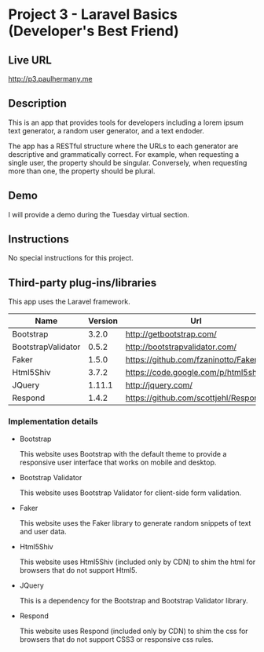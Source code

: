 # Project 3 - Laravel Basics (Developer's Best Friend)

## Live URL
<http://p3.paulhermany.me>

## Description
This is an app that provides tools for developers including a lorem ipsum text generator, a random user generator, and a text endoder.

The app has a RESTful structure where the URLs to each generator are descriptive and grammatically correct. For example, when requesting a single user, the property should be singular. Conversely, when requesting more than one, the property should be plural.

## Demo
I will provide a demo during the Tuesday virtual section.

## Instructions
No special instructions for this project.

## Third-party plug-ins/libraries

This app uses the Laravel framework.

| Name               | Version | Url                                   |
| ------------------ | ------- | ------------------------------------- |
| Bootstrap          | 3.2.0   | http://getbootstrap.com/              |
| BootstrapValidator | 0.5.2   | http://bootstrapvalidator.com/        |
| Faker              | 1.5.0   | https://github.com/fzaninotto/Faker   |
| Html5Shiv          | 3.7.2   | https://code.google.com/p/html5shiv/  |
| JQuery             | 1.11.1  | http://jquery.com/                    |
| Respond            | 1.4.2   | https://github.com/scottjehl/Respond/ |

### Implementation details

* Bootstrap

  This website uses Bootstrap with the default theme to provide a responsive user interface that works on mobile and desktop.

* Bootstrap Validator

  This website uses Bootstrap Validator for client-side form validation.

* Faker

  This website uses the Faker library to generate random snippets of text and user data.  

* Html5Shiv

  This website uses Html5Shiv (included only by CDN) to shim the html for browsers that do not support Html5.

* JQuery

  This is a dependency for the Bootstrap and Bootstrap Validator library.

* Respond

  This website uses Respond (included only by CDN) to shim the css for browsers that do not support CSS3 or responsive css rules.